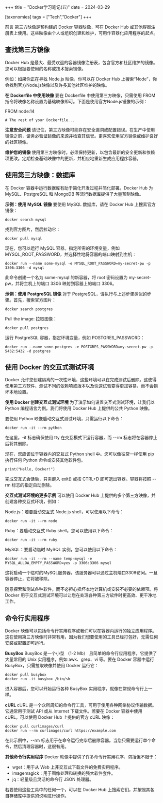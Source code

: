 +++
title = "Docker学习笔记(五)"
date = 2024-03-29

[taxonomies]
tags = ["Tech","Docker"]
+++

前言 第三方映像是预构建的 Docker 容器映像，可在 Docker Hub 或其他容器注册表上使用。这些映像由个人或组织创建和维护，可用作容器化应用程序的起点。


<!-- more -->

## **查找第三方镜像**
Docker Hub 是最大、最受欢迎的容器镜像注册表，包含官方和社区维护的镜像。您可以根据要使用的名称或技术搜索镜像。

例如：如果你正在寻找 Node.js 映像，你可以在 Docker Hub 上搜索“Node”，你会找到官方Node.js映像以及许多其他社区维护的映像。

**在 Dockerfile 中使用映像**
要在 Dockerfile 中使用第三方映像，只需使用 FROM 指令将映像名称设置为基础映像即可。下面是使用官方Node.js镜像的示例：

FROM node:14
```
# The rest of your Dockerfile...
```
**注意安全问题**
请记住，第三方映像可能存在安全漏洞或配置错误。在生产中使用镜像之前，请务必验证镜像的来源并检查其信誉。更喜欢使用官方镜像或维护良好的社区镜像。

**维护您的镜像**
使用第三方映像时，必须保持更新，以包含最新的安全更新和依赖项更改。定期检查基础映像中的更新，并相应地重新生成应用程序容器。

## **使用第三方映像：数据库**
在 Docker 容器中运行数据库有助于简化开发过程并简化部署。Docker Hub 为 MySQL、PostgreSQL 和 MongoDB 等流行数据库提供了大量预制映像。

**示例：使用 MySQL 镜像**
要使用 MySQL 数据库，请在 Docker Hub 上搜索官方镜像：
```
docker search mysql
```
找到官方图片，然后拉动它：
```
docker pull mysql
```
现在，您可以运行 MySQL 容器。指定所需的环境变量，例如 MYSQL_ROOT_PASSWORD，并选择性地将容器的端口映射到主机：
```
docker run --name some-mysql -e MYSQL_ROOT_PASSWORD=my-secret-pw -p 3306:3306 -d mysql
```
此命令创建一个名为 some-mysql 的新容器，将 root 密码设置为 my-secret-pw，并将主机上的端口 3306 映射到容器上的端口 3306。

**示例：使用 PostgreSQL 镜像**
对于 PostgreSQL，请执行与上述步骤类似的步骤。首先，搜索官方图片：
```
docker search postgres
```
Pull the image: 拉取图像：
```
docker pull postgres
```
运行 PostgreSQL 容器，指定环境变量，例如 POSTGRES_PASSWORD：
```
docker run --name some-postgres -e POSTGRES_PASSWORD=my-secret-pw -p 5432:5432 -d postgres
```


## **使用 Docker 的交互式测试环境**
Docker 允许您创建隔离的一次性环境，这些环境可以在完成测试后删除。这使得使用第三方软件、测试不同的依赖项或版本以及快速试验变得更加容易，而不会损坏本地设置。

**使用 Docker 创建交互式测试环境**
为了演示如何设置交互式测试环境，让我们以 Python 编程语言为例。我们将使用 Docker Hub 上提供的公共 Python 映像。

要使用 Python 映像启动交互式测试环境，只需运行以下命令：
```
docker run -it --rm python
```
在这里，-it 标志确保使用 tty 在交互模式下运行容器，而 --rm 标志将在容器停止后将其删除。

现在，您应该位于容器内的交互式 Python shell 中。您可以像往常一样使用 pip 执行任何 Python 命令或安装其他软件包。
```
print("Hello, Docker!")
```
完成交互式会话后，只需键入 exit() 或按 CTRL+D 即可退出容器。容器将按照 --rm 标志的指定自动删除。

**交互式测试环境的更多示例**
可以使用 Docker Hub 上提供的多个第三方映像，并创建各种交互式环境，例如：

Node.js：若要启动交互式 Node.js shell，可以使用以下命令：
```
docker run -it --rm node
```
Ruby：要启动交互式 Ruby shell，您可以使用以下命令：
```
docker run -it --rm ruby
```
MySQL：要启动临时 MySQL 实例，您可以使用以下命令：
```
docker run -it --rm --name temp-mysql -e MYSQL_ALLOW_EMPTY_PASSWORD=yes -p 3306:3306 mysql
```
这将启动一个临时的MySQL服务器，该服务器可以通过主机端口3306访问。一旦容器停止，它将被移除。

随意探索和测试各种软件，而不必担心损坏本地计算机或安装不必要的依赖项。将 Docker 用于交互式测试环境可以让您在处理各种第三方软件时更高效、更干净地工作。



## **命令行实用程序**
Docker 映像可以包括命令行实用程序或我们可以在容器内运行的独立应用程序。这在使用第三方映像时非常有用，因为我们想要使用的工具已经打包好，无需任何安装或配置即可运行。

**BusyBox**
BusyBox 是一个小型 （1-2 Mb） 且简单的命令行应用程序，它提供了大量常用的 Unix 实用程序，例如 awk、grep、vi 等。要在 Docker 容器中运行 BusyBox，只需拉取映像并使用 Docker 运行它：
```
docker pull busybox
docker run -it busybox /bin/sh
```
进入容器后，您可以开始运行各种 BusyBox 实用程序，就像在常规命令行上一样。

**cURL**
cURL 是一个众所周知的命令行工具，可用于使用各种网络协议传输数据。它通常用于测试 API 或从 Internet 下载文件。若要在 Docker 容器中使用 cURL，可以使用 Docker Hub 上提供的官方 cURL 映像：
```
docker pull curlimages/curl
docker run --rm curlimages/curl https://example.com
```
在此示例中，--rm 标志用于在命令运行完毕后删除容器。当您只需要运行单个命令，然后清理容器时，这很有用。

**其他命令行实用程序**
Docker 映像中提供了许多命令行实用程序，包括但不限于：

- wget：用于从 Web 上非交互式下载文件的免费实用程序。
- imagemagick：用于图像处理和转换的强大软件套件。
- jq：轻量级且灵活的命令行 JSON 处理器。

若要使用这些工具中的任何一个，可以在 Docker Hub 上搜索它们，并按照其各自存储库中提供的说明进行操作。


